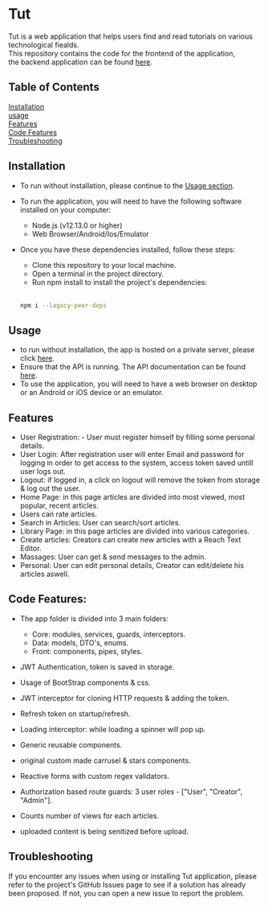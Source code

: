 # Tut

Tut is a web application that helps users find and read tutorials on various technological fiealds.<br> 
This repository contains the code for the frontend of the application,<br>
the backend application can be found <a href="https://github.com/yehonatan604/TutAppAPI">here</a>.

## Table of Contents

[Installation](#installation) <br>
[usage](#usage) <br>
[Features](#features) <br>
[Code Features](#code-features) <br>
[Troubleshooting](#troubleshooting)

## Installation

- To run without installation, please continue to the [Usage section](#usage).
- To run the application, you will need to have the following software installed on your computer:

  - Node.js (v12.13.0 or higher)
  - Web Browser/Android/Ios/Emulator

- Once you have these dependencies installed, follow these steps:

  - Clone this repository to your local machine.
  - Open a terminal in the project directory.
  - Run npm install to install the project's dependencies:
  
  <br>
  
  ```bash
  npm i --lagacy-peer-deps
  
  ```

## Usage

- to run without installation, the app is hosted on a private server, please click [here](https://yehonatan.moravia.co.il/tut/).
- Ensure that the API is running. The API documentation can be found [here](https://tutappapi-yehonatan.azurewebsites.net/swagger/index.html).
- To use the application, you will need to have a web browser on desktop or an Android or iOS device or an emulator. 

## Features

- User Registration: - User must register himself by filling some personal details.
- User Login: After registration user will enter Email and password for logging in order to get access to the system, access token saved untill user logs out.
- Logout: if logged in, a click on logout will remove the token from storage & log out the user.
- Home Page: in this page articles are divided into most viewed, most popular, recent articles.
- Users can rate articles.
- Search in Articles: User can search/sort articles.
- Library Page: in this page articles are divided into various categories.
- Create articles: Creators can create new articles with a Reach Text Editor.
- Massages: User can get & send messages to the admin.
- Personal: User can edit personal details, Creator can edit/delete his articles aswell.

## Code Features:

- The app folder is divided into 3 main folders:

  - Core: modules, services, guards, interceptors.
  - Data: models, DTO's, enums.
  - Front: components, pipes, styles.
  
- JWT Authentication, token is saved in storage.
- Usage of BootStrap components & css.
- JWT interceptor for cloning HTTP requests & adding the token.
- Refresh token on startup/refresh.
- Loading interceptor: while loading a spinner will pop up.
- Generic reusable components.
- original custom made carrusel & stars components.
- Reactive forms with custom regex validators.
- Authorization based route guards: 3 user roles - ["User", "Creator", "Admin"].
- Counts number of views for each articles.
- uploaded content is being senitized before upload.

## Troubleshooting
If you encounter any issues when using or installing Tut application, please refer to the project's GitHub Issues page to see if a solution has already been proposed. If not, you can open a new issue to report the problem.
